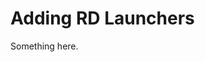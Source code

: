 [title]: # (Adding RD Launchers)
[tags]: # (XXX)
[priority]: # (4732)
# Adding RD Launchers
Something here.
